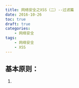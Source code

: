 ```yaml
---
title: 网络安全之XSS（二）--过滤篇
date: 2016-10-26
toc: true
draft: true
categories: 
    - 网络安全
tags: 
    - 网络安全
    - XSS
---
```



## 基本原则：
1. 